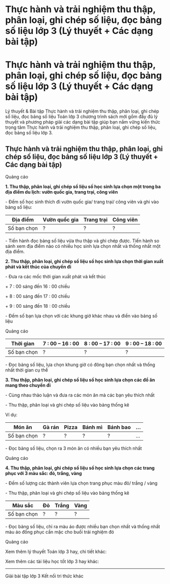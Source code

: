 # Thực hành và trải nghiệm thu thập, phân loại, ghi chép số liệu, đọc bảng số liệu lớp 3 (Lý thuyết + Các dạng bài tập)

# Thực hành và trải nghiệm thu thập, phân loại, ghi chép số liệu, đọc bảng số liệu lớp 3 (Lý thuyết + Các dạng bài tập)

Lý thuyết & Bài tập Thực hành và trải nghiệm thu thập, phân loại, ghi chép số liệu, đọc bảng số liệu Toán lớp 3 chương trình sách mới gồm đầy đủ lý thuyết và phương pháp giải các dạng bài tập giúp bạn nắm vững kiến thức trọng tâm Thực hành và trải nghiệm thu thập, phân loại, ghi chép số liệu, đọc bảng số liệu lớp 3.

## Thực hành và trải nghiệm thu thập, phân loại, ghi chép số liệu, đọc bảng số liệu lớp 3 (Lý thuyết + Các dạng bài tập)

Quảng cáo

**1\. Thu thập, phân loại, ghi chép số liệu số học sinh lựa chọn một trong ba địa điểm du lịch: vườn quốc gia, trang trại, công viên**

\- Đếm số học sinh thích đi vườn quốc gia/ trang trại/ công viên và ghi vào bảng số liệu:

Địa điểm |  Vườn quốc gia |  Trang trại |  Công viên  
---|---|---|---  
Số bạn chọn |  ? |  ? |  ?  
  
\- Tiến hành đọc bảng số liệu vừa thu thập và ghi chép được. Tiến hành so sánh xem địa điểm nào có nhiều học sinh lựa chọn nhất và thống nhất một địa điểm.

**2\. Thu thập, phân loại, ghi chép số liệu số học sinh lựa chọn thời gian xuất phát và kết thúc của chuyến đi**

\- Đưa ra các mốc thời gian xuất phát và kết thúc

\+ 7 : 00 sáng đến 16 : 00 chiều

\+ 8 : 00 sáng đến 17 : 00 chiều

\+ 9 : 00 sáng đến 18 : 00 chiều

\- Đếm số bạn lựa chọn với các khung giờ khác nhau và điền vào bảng số liệu

Quảng cáo

Thời gian |  7 : 00 – 16 : 00 |  8 : 00 – 17 : 00 |  9 : 00 – 18 : 00  
---|---|---|---  
Số bạn chọn |  ? |  ? |  ?  
  
\- Đọc bảng số liệu, lựa chọn khung giờ có đông bạn chọn nhất và thống nhất thời gian cụ thể

**3\. Thu thập, phân loại, ghi chép số liệu số học sinh lựa chọn các đồ ăn mang theo chuyến đi**

\- Cùng nhau thảo luận và đưa ra các món ăn mà các bạn yêu thích nhất

\- Thu thập, phân loại và ghi chép số liệu vào bảng thống kê

Ví dụ:

Món ăn |  Gà rán |  Pizza |  Bánh mì |  Bánh bao |  …  
---|---|---|---|---|---  
Số bạn chọn |  ? |  ? |  ? |  ? |  …  
  
\- Đọc bảng số liệu, chọn ra 3 món ăn có nhiều bạn yêu thích nhất

Quảng cáo

**4\. Thu thập, phân loại, ghi chép số liệu số học sinh lựa chọn các trang phục với 3 màu sắc: đỏ, trắng, vàng**

\- Đếm số lượng các thành viên lựa chọn trang phục màu đỏ/ trắng / vàng

\- Thu thập, phân loại và ghi chép số liệu vào bảng thống kê

Màu sắc |  Đỏ |  Trắng |  Vàng  
---|---|---|---  
Số bạn chọn |  ? |  ? |  ?  
  
\- Đọc bảng số liệu, chỉ ra màu áo được nhiều bạn chọn nhất và thống nhất màu áo đồng phục cần mặc cho buổi trải nghiệm đó

Quảng cáo

Xem thêm lý thuyết Toán lớp 3 hay, chi tiết khác:

Xem thêm các tài liệu học tốt lớp 3 hay khác:

* * *

Giải bài tập lớp 3 Kết nối tri thức khác
